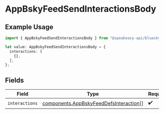 # AppBskyFeedSendInteractionsBody

## Example Usage

```typescript
import { AppBskyFeedSendInteractionsBody } from "@speakeasy-api/bluesky/models/operations";

let value: AppBskyFeedSendInteractionsBody = {
  interactions: [
    {},
  ],
};
```

## Fields

| Field                                                                                            | Type                                                                                             | Required                                                                                         | Description                                                                                      |
| ------------------------------------------------------------------------------------------------ | ------------------------------------------------------------------------------------------------ | ------------------------------------------------------------------------------------------------ | ------------------------------------------------------------------------------------------------ |
| `interactions`                                                                                   | [components.AppBskyFeedDefsInteraction](../../models/components/appbskyfeeddefsinteraction.md)[] | :heavy_check_mark:                                                                               | N/A                                                                                              |